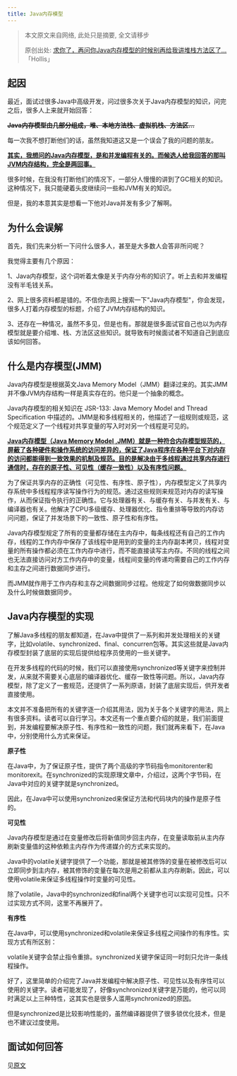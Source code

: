 ```yaml
---
title: Java内存模型
---
```


> 本文原文来自网络, 此处只是摘要, 全文请移步
>
> 原创出处: [求你了，再问你Java内存模型的时候别再给我讲堆栈方法区了…](https://www.hollischuang.com/archives/3781)「Hollis」

## 起因

最近，面试过很多Java中高级开发，问过很多次关于Java内存模型的知识，问完之后，很多人上来就开始回答：

**~~Java内存模型由几部分组成，堆、本地方法栈、虚拟机栈、方法区…~~**

每一次我不想打断他们的话，虽然我知道这又是一个误会了我的问题的朋友。

<u>**其实，我想问的Java内存模型，是和并发编程有关的。而候选人给我回答的那叫JVM内存结构，完全是两回事。**</u>

很多时候，在我没有打断他们的情况下，一部分人慢慢的讲到了GC相关的知识。这种情况下，我只能硬着头皮继续问一些和JVM有关的知识。

但是，我的本意其实是想看一下他对Java并发有多少了解啊。

## 为什么会误解

首先，我们先来分析一下问什么很多人，甚至是大多数人会答非所问呢？

我觉得主要有几个原因：

1、Java内存模型，这个词听着太像是关于内存分布的知识了。听上去和并发编程没有半毛钱关系。

2、网上很多资料都是错的。不信你去网上搜索一下"Java内存模型"，你会发现，很多人打着内存模型的标题，介绍了JVM内存结构的知识。

3、还存在一种情况，虽然不多见，但是也有。那就是很多面试官自己也以为内存模型就是要介绍堆、栈、方法区这些知识。就导致有时候面试者不知道自己到底应该如何回答。

## 什么是内存模型(JMM)

Java内存模型是根据英文Java Memory Model（JMM）翻译过来的。其实JMM并不像JVM内存结构一样是真实存在的。他只是一个抽象的概念。

Java内存模型的相关知识在 JSR-133: Java Memory Model and Thread Specification 中描述的。JMM是和多线程相关的，他描述了一组规则或规范，这个规范定义了一个线程对共享变量的写入时对另一个线程是可见的。

**<u>Java内存模型（Java Memory Model ,JMM）就是一种符合内存模型规范的，屏蔽了各种硬件和操作系统的访问差异的，保证了Java程序在各种平台下对内存的访问都能得到一致效果的机制及规范。目的是解决由于多线程通过共享内存进行通信时，存在的原子性、可见性（缓存一致性）以及有序性问题。</u>**

为了保证共享内存的正确性（可见性、有序性、原子性），内存模型定义了共享内存系统中多线程程序读写操作行为的规范。通过这些规则来规范对内存的读写操作，从而保证指令执行的正确性。它与处理器有关、与缓存有关、与并发有关、与编译器也有关。他解决了CPU多级缓存、处理器优化、指令重排等导致的内存访问问题，保证了并发场景下的一致性、原子性和有序性。

Java内存模型规定了所有的变量都存储在主内存中，每条线程还有自己的工作内存，线程的工作内存中保存了该线程中是用到的变量的主内存副本拷贝，线程对变量的所有操作都必须在工作内存中进行，而不能直接读写主内存。不同的线程之间也无法直接访问对方工作内存中的变量，线程间变量的传递均需要自己的工作内存和主存之间进行数据同步进行。

而JMM就作用于工作内存和主存之间数据同步过程。他规定了如何做数据同步以及什么时候做数据同步。

## Java内存模型的实现

了解Java多线程的朋友都知道，在Java中提供了一系列和并发处理相关的关键字，比如volatile、synchronized、final、concurren包等。其实这些就是Java内存模型封装了底层的实现后提供给程序员使用的一些关键字。

在开发多线程的代码的时候，我们可以直接使用synchronized等关键字来控制并发，从来就不需要关心底层的编译器优化、缓存一致性等问题。所以，Java内存模型，除了定义了一套规范，还提供了一系列原语，封装了底层实现后，供开发者直接使用。

本文并不准备把所有的关键字逐一介绍其用法，因为关于各个关键字的用法，网上有很多资料。读者可以自行学习。本文还有一个重点要介绍的就是，我们前面提到，并发编程要解决原子性、有序性和一致性的问题，我们就再来看下，在Java中，分别使用什么方式来保证。

**原子性**

在Java中，为了保证原子性，提供了两个高级的字节码指令monitorenter和monitorexit。在synchronized的实现原理文章中，介绍过，这两个字节码，在Java中对应的关键字就是synchronized。

因此，在Java中可以使用synchronized来保证方法和代码块内的操作是原子性的。

**可见性**

Java内存模型是通过在变量修改后将新值同步回主内存，在变量读取前从主内存刷新变量值的这种依赖主内存作为传递媒介的方式来实现的。

Java中的volatile关键字提供了一个功能，那就是被其修饰的变量在被修改后可以立即同步到主内存，被其修饰的变量在每次是用之前都从主内存刷新。因此，可以使用volatile来保证多线程操作时变量的可见性。

除了volatile，Java中的synchronized和final两个关键字也可以实现可见性。只不过实现方式不同，这里不再展开了。

**有序性**

在Java中，可以使用synchronized和volatile来保证多线程之间操作的有序性。实现方式有所区别：

volatile关键字会禁止指令重排。synchronized关键字保证同一时刻只允许一条线程操作。

好了，这里简单的介绍完了Java并发编程中解决原子性、可见性以及有序性可以使用的关键字。读者可能发现了，好像synchronized关键字是万能的，他可以同时满足以上三种特性，这其实也是很多人滥用synchronized的原因。

但是synchronized是比较影响性能的，虽然编译器提供了很多锁优化技术，但是也不建议过度使用。

## 面试如何回答

见[原文](https://www.hollischuang.com/archives/3781)

